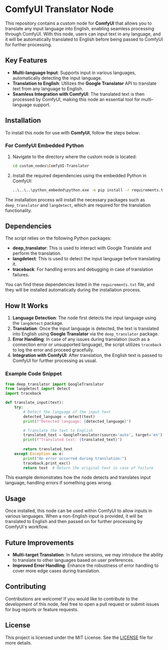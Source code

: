 
# ComfyUI Translator Node

This repository contains a custom node for **ComfyUI** that allows you to translate any input language into English, enabling seamless processing through ComfyUI. With this node, users can input text in any language, and it will be automatically translated to English before being passed to ComfyUI for further processing.

## Key Features
- **Multi-language Input**: Supports input in various languages, automatically detecting the input language.
- **Translation to English**: Utilizes the **Google Translator** API to translate text from any language to English.
- **Seamless Integration with ComfyUI**: The translated text is then processed by ComfyUI, making this node an essential tool for multi-language support.

## Installation

To install this node for use with **ComfyUI**, follow the steps below:

### For ComfyUI Embedded Python

1. Navigate to the directory where the custom node is located:
   ```bash
   cd custom_nodes\ComfyUI-Translator
   ```

2. Install the required dependencies using the embedded Python in ComfyUI:
   ```bash
   ..\..\..\python_embeded\python.exe -m pip install -r requirements.txt
   ```

The installation process will install the necessary packages such as `deep_translator` and `langdetect`, which are required for the translation functionality.

## Dependencies

The script relies on the following Python packages:

- **deep_translator**: This is used to interact with Google Translate and perform the translation.
- **langdetect**: This is used to detect the input language before translating it.
- **traceback**: For handling errors and debugging in case of translation failures.

You can find these dependencies listed in the `requirements.txt` file, and they will be installed automatically during the installation process.

## How It Works

1. **Language Detection**: The node first detects the input language using the `langdetect` package.
2. **Translation**: Once the input language is detected, the text is translated into English using **Google Translator** via the `deep_translator` package.
3. **Error Handling**: In case of any issues during translation (such as a connection error or unsupported language), the script utilizes `traceback` to log the error and proceed gracefully.
4. **Integration with ComfyUI**: After translation, the English text is passed to ComfyUI for further processing as usual.

### Example Code Snippet

```python
from deep_translator import GoogleTranslator
from langdetect import detect
import traceback

def translate_input(text):
    try:
        # Detect the language of the input text
        detected_language = detect(text)
        print(f"Detected language: {detected_language}")

        # Translate the text to English
        translated_text = GoogleTranslator(source='auto', target='en').translate(text)
        print(f"Translated text: {translated_text}")
        
        return translated_text
    except Exception as e:
        print("An error occurred during translation:")
        traceback.print_exc()
        return text  # Return the original text in case of failure
```

This example demonstrates how the node detects and translates input language, handling errors if something goes wrong.

## Usage

Once installed, this node can be used within ComfyUI to allow inputs in various languages. When a non-English input is provided, it will be translated to English and then passed on for further processing by ComfyUI's workflow.

## Future Improvements

- **Multi-target Translation**: In future versions, we may introduce the ability to translate to other languages based on user preferences.
- **Improved Error Handling**: Enhance the robustness of error handling to cover more edge cases during translation.

## Contributing

Contributions are welcome! If you would like to contribute to the development of this node, feel free to open a pull request or submit issues for bug reports or feature requests.

## License

This project is licensed under the MIT License. See the [LICENSE](LICENSE) file for more details.
